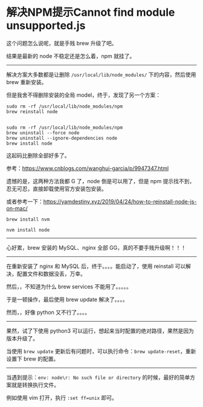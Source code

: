 # 解决NPM提示Cannot find module unsupported.js

这个问题怎么说呢，就是手贱 brew 升级了吧。

结果是最新的 node 不稳定还是怎么着，npm 就挂了。

---

解决方案大多数都是让删除 `/usr/local/lib/node_modules/` 下的内容，然后使用 brew 重新安装。

但是我舍不得删除安装的全局 model，终于，发现了另一个方案：

``` shell
sudo rm -rf /usr/local/lib/node_modules/npm
brew reinstall node


sudo rm -rf /usr/local/lib/node_modules/npm
brew uninstall --force node
brew uninstall --ignore-dependencies node
brew install node
```

这起码比删除全部好多了。

参考：https://www.cnblogs.com/wanghui-garcia/p/9947347.html

遗憾的是，这两种方法我都 G 了，node 倒是可以用了，但是 npm 提示找不到，忍无可忍，直接卸载使用官方安装包安装。

或者参考一下：https://yamdestiny.xyz/2019/04/24/how-to-reinstall-node-js-on-mac/

``` shell
brew install nvm

nvm install node
```

---

心好累，brew 安装的 MySQL、nginx 全部 GG，真的不要手贱升级啊！！！

---

在重新安装了 nginx 和 MySQL 后，终于。。。。能启动了，使用 reinstall 可以解决，配置文件和数据没丢，万幸。



然后，，不知道为什么 brew services 不能用了。。。。。

于是一顿操作，最后使用 brew update 解决了。。。。

然而，，好像 python 又不行了。。。。

---

果然，试了下使用 python3 可以运行，想起来当时配置的绝对路径，果然是因为版本升级了。





当使用 `brew update` 更新后有问题时，可以执行命令：`brew update-reset`，重新设置下 brew 的配置。

---

当遇到提示：`env: node\r: No such file or directory` 的时候，最好的简单方案就是转换执行文件。

例如使用 vim 打开，执行 `:set ff=unix` 即可。